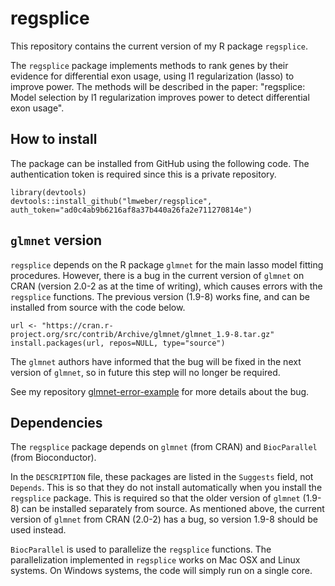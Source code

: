 regsplice
=========

This repository contains the current version of my R package `regsplice`.

The `regsplice` package implements methods to rank genes by their evidence for differential exon usage, using l1 regularization (lasso) to improve power. The methods will be described in the paper: "regsplice: Model selection by l1 regularization improves power to detect differential exon usage".


## How to install

The package can be installed from GitHub using the following code. The authentication token is required since this is a private repository.

```{r}
library(devtools)
devtools::install_github("lmweber/regsplice", auth_token="ad0c4ab9b6216af8a37b440a26fa2e711270814e")
```

## `glmnet` version

`regsplice` depends on the R package `glmnet` for the main lasso model fitting procedures. However, there is a bug in the current version of `glmnet` on CRAN (version 2.0-2 as at the time of writing), which causes errors with the `regsplice` functions. The previous version (1.9-8) works fine, and can be installed from source with the code below.

```{r}
url <- "https://cran.r-project.org/src/contrib/Archive/glmnet/glmnet_1.9-8.tar.gz"
install.packages(url, repos=NULL, type="source")
```

The `glmnet` authors have informed that the bug will be fixed in the next version of `glmnet`, so in future this step will no longer be required.

See my repository [glmnet-error-example](https://github.com/lmweber/glmnet-error-example) for more details about the bug.


## Dependencies

The `regsplice` package depends on `glmnet` (from CRAN) and `BiocParallel` (from Bioconductor).

In the `DESCRIPTION` file, these packages are listed in the `Suggests` field, not `Depends`. This is so that they do not install automatically when you install the `regsplice` package. This is required so that the older version of `glmnet` (1.9-8) can be installed separately from source. As mentioned above, the current version of `glmnet` from CRAN (2.0-2) has a bug, so version 1.9-8 should be used instead.

`BiocParallel` is used to parallelize the `regsplice` functions. The parallelization implemented in `regsplice` works on Mac OSX and Linux systems. On Windows systems, the code will simply run on a single core.


